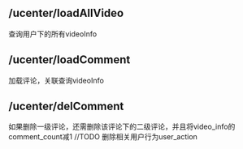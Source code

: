 ## /ucenter/loadAllVideo
查询用户下的所有videoInfo

## /ucenter/loadComment
加载评论，关联查询videoInfo

## /ucenter/delComment
如果删除一级评论，还需删除该评论下的二级评论，并且将video_info的comment_count减1
//TODO 删除相关用户行为user_action
